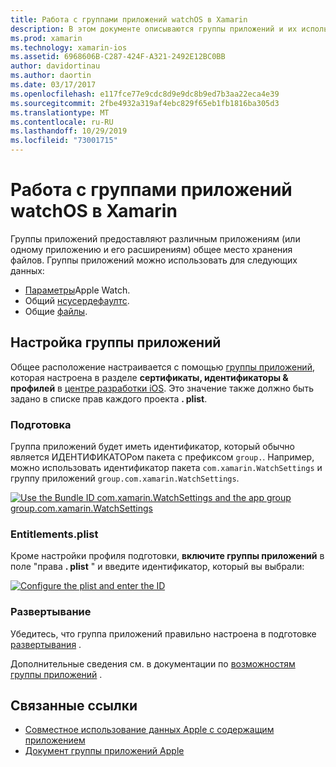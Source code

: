 ```yaml
---
title: Работа с группами приложений watchOS в Xamarin
description: В этом документе описываются группы приложений и их использование в приложении watchOS. В нем обсуждается настройка группы приложений, требований к подготовке, прав и рекомендаций. plist и развертывание.
ms.prod: xamarin
ms.technology: xamarin-ios
ms.assetid: 6968606B-C287-424F-A321-2492E12BC0BB
author: davidortinau
ms.author: daortin
ms.date: 03/17/2017
ms.openlocfilehash: e117fce77e9cdc8d9e9dc8b9ed7b3aa22eca4e39
ms.sourcegitcommit: 2fbe4932a319af4ebc829f65eb1fb1816ba305d3
ms.translationtype: MT
ms.contentlocale: ru-RU
ms.lasthandoff: 10/29/2019
ms.locfileid: "73001715"
---
```

# <a name="working-with-watchos-app-groups-in-xamarin"></a>Работа с группами приложений watchOS в Xamarin

Группы приложений предоставляют различным приложениям (или одному приложению и его расширениям) общее место хранения файлов. Группы приложений можно использовать для следующих данных:

- [Параметры](~/ios/watchos/app-fundamentals/settings.md)Apple Watch.
- Общий [нсусердефаултс](~/ios/watchos/app-fundamentals/parent-app.md#nsuserdefaults).
- Общие [файлы](~/ios/watchos/app-fundamentals/parent-app.md#files).

## <a name="configure-an-app-group"></a>Настройка группы приложений

Общее расположение настраивается с помощью [группы приложений](https://developer.apple.com/library/ios/documentation/Miscellaneous/Reference/EntitlementKeyReference/Chapters/EnablingAppSandbox.html#//apple_ref/doc/uid/TP40011195-CH4-SW19), которая настроена в разделе **сертификаты, идентификаторы & профилей** в [центре разработки iOS](https://developer.apple.com/devcenter/ios/). Это значение также должно быть задано в списке прав каждого проекта **. plist**.

### <a name="provisioning"></a>Подготовка

Группа приложений будет иметь идентификатор, который обычно является ИДЕНТИФИКАТОРом пакета с префиксом `group.`. Например, можно использовать идентификатор пакета `com.xamarin.WatchSettings` и группу приложений `group.com.xamarin.WatchSettings`.

[![](app-groups-images/app-group-sml.png "Use the Bundle ID com.xamarin.WatchSettings and the app group   group.com.xamarin.WatchSettings")](app-groups-images/app-group.png#lightbox)

### <a name="entitlementsplist"></a>Entitlements.plist

Кроме настройки профиля подготовки, **включите группы приложений** в поле "права **. plist** " и введите идентификатор, который вы выбрали:

[![](app-groups-images/entitlements-sml.png "Configure the plist and enter the ID")](app-groups-images/entitlements.png#lightbox)

### <a name="deployment"></a>Развертывание

Убедитесь, что группа приложений правильно настроена в подготовке [развертывания](~/ios/watchos/deploy-test/index.md#App_Groups) .

Дополнительные сведения см. в документации по [возможностям группы приложений](~/ios/deploy-test/provisioning/capabilities/app-groups-capabilities.md) .

## <a name="related-links"></a>Связанные ссылки

- [Совместное использование данных Apple с содержащим приложением](https://developer.apple.com/library/ios/documentation/General/Conceptual/ExtensibilityPG/ExtensionScenarios.html)
- [Документ группы приложений Apple](https://developer.apple.com/library/ios/documentation/Miscellaneous/Reference/EntitlementKeyReference/Chapters/EnablingAppSandbox.html#//apple_ref/doc/uid/TP40011195-CH4-SW19)

